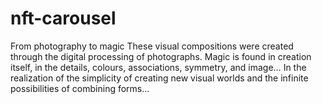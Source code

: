 # nft-carousel
From photography to magic These visual compositions were created through the digital processing of photographs. Magic is found in creation itself, in the details, colours, associations, symmetry, and image… In the realization of the simplicity of creating new visual worlds and the infinite possibilities of combining forms… 
